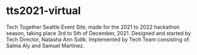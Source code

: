 # tts2021-virtual
Tech Together Seattle Event Site, made for the 2021 to 2022 hackathon season, taking place 3rd to 5th of December, 2021. Designed and started by Tech Director, Natasha Ann Sidik. Implemented by Tech Team consisting of: Salma Aly and Samuel Martinez.
